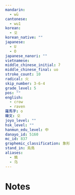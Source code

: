 ```yaml
---
mandarin:
  - wū
cantonese:
  - wu1
korean:
  - 오
korean_native: ""
japanese:
  - U
  - O
japanese_nanori: ""
vietnamese:
middle_chinese_initial: ʔ
middle_chinese_final: uo
stroke_count: 10
radical: 火
skip_number: 3-6-4
grade_level: 5
pos: ""
english:
  - crow
  - raven
羅馬字: o
韓文: 오
joyo_level: ""
hsk_level: ""
hanmun_edu_level: 中
danayo_id: 5160
mc_id: 837
graphemic_classification: 象形
stand_in: 烏鳥
aliases:
  - 鴉
  - 乌
---
```


# Notes
